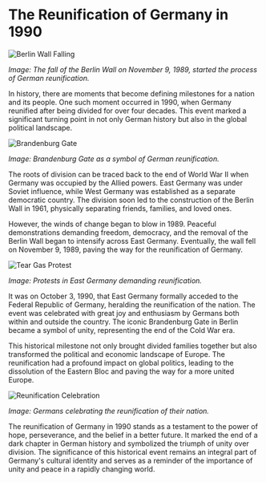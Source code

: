 # The Reunification of Germany in 1990

![Berlin Wall Falling](/img/1696525855736.png)

*Image: The fall of the Berlin Wall on November 9, 1989, started the process of German reunification.*

In history, there are moments that become defining milestones for a nation and its people. One such moment occurred in 1990, when Germany reunified after being divided for over four decades. This event marked a significant turning point in not only German history but also in the global political landscape.

![Brandenburg Gate](/img/1696525863146.png)

*Image: Brandenburg Gate as a symbol of German reunification.*

The roots of division can be traced back to the end of World War II when Germany was occupied by the Allied powers. East Germany was under Soviet influence, while West Germany was established as a separate democratic country. The division soon led to the construction of the Berlin Wall in 1961, physically separating friends, families, and loved ones.

However, the winds of change began to blow in 1989. Peaceful demonstrations demanding freedom, democracy, and the removal of the Berlin Wall began to intensify across East Germany. Eventually, the wall fell on November 9, 1989, paving the way for the reunification of Germany.

![Tear Gas Protest](/img/1696525870235.png)

*Image: Protests in East Germany demanding reunification.*

It was on October 3, 1990, that East Germany formally acceded to the Federal Republic of Germany, heralding the reunification of the nation. The event was celebrated with great joy and enthusiasm by Germans both within and outside the country. The iconic Brandenburg Gate in Berlin became a symbol of unity, representing the end of the Cold War era.

This historical milestone not only brought divided families together but also transformed the political and economic landscape of Europe. The reunification had a profound impact on global politics, leading to the dissolution of the Eastern Bloc and paving the way for a more united Europe.

![Reunification Celebration](/img/1696525877468.png)

*Image: Germans celebrating the reunification of their nation.*

The reunification of Germany in 1990 stands as a testament to the power of hope, perseverance, and the belief in a better future. It marked the end of a dark chapter in German history and symbolized the triumph of unity over division. The significance of this historical event remains an integral part of Germany's cultural identity and serves as a reminder of the importance of unity and peace in a rapidly changing world.